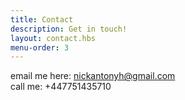 ```yaml
---
title: Contact
description: Get in touch!
layout: contact.hbs
menu-order: 3
---
```


email me here: <nickantonyh@gmail.com>  
call me: +447751435710
